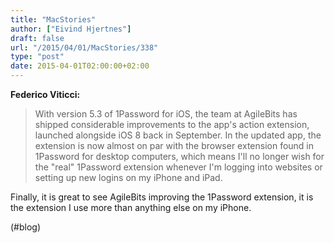 ```yaml
---
title: "MacStories"
author: ["Eivind Hjertnes"]
draft: false
url: "/2015/04/01/MacStories/338"
type: "post"
date: 2015-04-01T02:00:00+02:00
---
```


**Federico Viticci:**

> With version 5.3 of 1Password for iOS, the team at AgileBits has
> shipped considerable improvements to the app's action extension,
> launched alongside iOS 8 back in September. In the updated app, the
> extension is now almost on par with the browser extension found in
> 1Password for desktop computers, which means I'll no longer wish for
> the "real" 1Password extension whenever I'm logging into websites or
> setting up new logins on my iPhone and iPad.

Finally, it is great to see AgileBits improving the 1Password extension,
it is the extension I use more than anything else on my iPhone.

(#blog)
